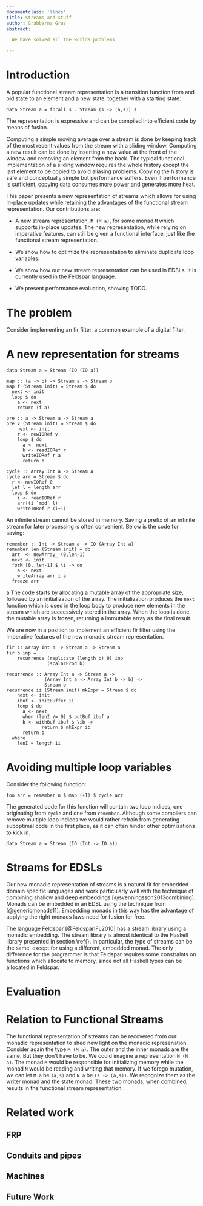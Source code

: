 ```yaml
---
documentclass: 'llncs'
title: Streams and stuff
author: Grabbarna Grus
abstract:

  We have solved all the worlds problems

---
```


# Introduction

A popular functional stream representation is a transition function
from and old state to an element and a new state, together with a
starting state:

~~~ .haskell
data Stream a = forall s . Stream (s -> (a,s)) s
~~~

The representation is expressive and can be compiled into efficient
code by means of fusion.

Computing a simple moving average over a stream is done by keeping
track of the most recent values from the stream with a sliding
window. Computing a new result can be done by inserting a new value at
the front of the window and removing an element from the back. The
typical functional implementation of a sliding window requires the
whole history except the last element to be copied to avoid aliasing
problems. Copying the history is safe and conceptually simple but
performance suffers. Even if performance is sufficient, copying data
consumes more power and generates more heat.

This paper presents a new representation of streams which allows for
using in-place updates while retaining the advantages of the
functional stream representation. Our contributions are:

* A new stream representation, `M (M a)`, for some monad `M` which
  supports in-place updates. The new representation, while relying
  on imperative features, can still be given a functional interface,
  just like the functional stream representation.

* We show how to optimize the representation to eliminate duplicate
  loop variables.

* We show how our new stream representation can be used in EDSLs.
  It is currently used in the Feldspar language.

* We present performance evaluation, showing TODO.

# The problem

Consider implementing an fir filter, a common example of a digital
filter. 


# A new representation for streams

~~~ {.haskell}
data Stream a = Stream (IO (IO a))
~~~

~~~ {.haskell}
map :: (a -> b) -> Stream a -> Stream b
map f (Stream init) = Stream $ do
  next <- init
  loop $ do
    a <- next
    return (f a)
~~~

~~~ {.haskell}
pre :: a -> Stream a -> Stream a
pre v (Stream init) = Stream $ do
    next <- init
    r <- newIORef v
    loop $ do
      a <- next
      b <- readIORef r
      writeIORef r a
      return b
~~~


~~~ {.haskell}
cycle :: Array Int a -> Stream a
cycle arr = Stream $ do
  r <- newIORef 0
  let l = length arr
  loop $ do
    i <- readIORef r
    arr!(i `mod` l)
    writeIORef r (i+1)
~~~

An infinite stream cannot be stored in memory. Saving a prefix of an
infinite stream for later processing is often convenient. Below is the
code for saving:

~~~ {.haskell}
remember :: Int -> Stream a -> IO (Array Int a)
remember len (Stream init) = do
  arr  <- newArray_ (0,len-1)
  next <- init
  forM [0..len-1] $ \i -> do
    a <- next
    writeArray arr i a
  freeze arr
~~~
a
The code starts by allocating a mutable array of the appropriate
size, followed by an initialization of the array. The initialization
produces the `next` function which is used in the loop body to produce
new elements in the stream which are successively stored in the array.
When the loop is done, the mutable array is frozen, returning a
immutable array as the final result.

We are now in a position to implement an efficient fir filter using
the imperative features of the new monadic stream representation.

~~~ {.haskell}
fir :: Array Int a -> Stream a -> Stream a
fir b inp =
    recurrence (replicate (length b) 0) inp
               (scalarProd b)

recurrence :: Array Int a -> Stream a ->
              (Array Int a -> Array Int b -> b) ->
              Stream b
recurrence ii (Stream init) mkExpr = Stream $ do
    next <- init
    ibuf <- initBuffer ii
    loop $ do
      a <- next
      when (lenI /= 0) $ putBuf ibuf a
      b <- withBuf ibuf $ \ib ->
             return $ mkExpr ib
      return b
  where
    lenI = length ii
~~~

# Avoiding multiple loop variables

Consider the following function:

~~~ {.haskell}
foo arr = remember n $ map (+1) $ cycle arr
~~~

The generated code for this function will contain two loop indices,
one originating from `cycle` and one from `remember`. Although some
compilers can remove multiple loop indices we would rather refrain
from generating suboptimal code in the first place, as it can often
hinder other optimizations to kick in.

~~~ {.haskell}
data Stream a = Stream (IO (Int -> IO a))
~~~

# Streams for EDSLs

Our new monadic representation of streams is a natural fit for
embedded domain specific languages and work particularly well with the
technique of combining shallow and deep embeddings
[@svenningsson2013combining]. Monads can be embedded in an EDSL using
the technique from [@genericmonads11].  Embedding monads in this way
has the advantage of applying the right monads laws need for fusion
for free.

The language Feldspar [@FeldsparIFL2010] has a stream library using a
monadic embedding. The stream library is almost identical to the
Haskell library presented in section \ref{}. In particular, the type
of streams can be the same, except for using a different, embedded
monad. The only difference for the programmer is that Feldspar
requires some constraints on functions which allocate to memory, since
not all Haskell types can be allocated in Feldspar.

# Evaluation

# Relation to Functional Streams

The functional representation of streams can be recovered from our
monadic representation to shed new light on the monadic represenation.
Consider again the type `M (M a)`. The outer and the inner monads are
the same. But they don't have to be. We could imagine a representation
`M (N a)`. The monad `M` would be responsible for initializing memory
while the monad `N` would be reading and writing that memory.  If we
forego mutation, we can let `M a` be `(a,s)` and `N a` be `(s ->
(a,s))`. We recognize them as the writer monad and the state
monad. These two monads, when combined, results in the functional
stream representation.

# Related work

## FRP

## Conduits and pipes

## Machines

## Future Work

